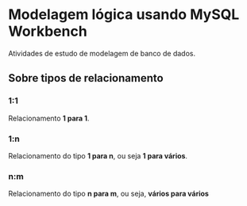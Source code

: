 # Modelagem lógica usando MySQL Workbench

Atividades de estudo de modelagem de banco de dados. 

## Sobre tipos de relacionamento

### 1:1

Relacionamento **1 para 1**.

### 1:n

Relacionamento do tipo **1 para n**, ou seja **1 para vários**.

### n:m

Relacionamento do tipo **n para m**, ou seja, **vários  para vários**

